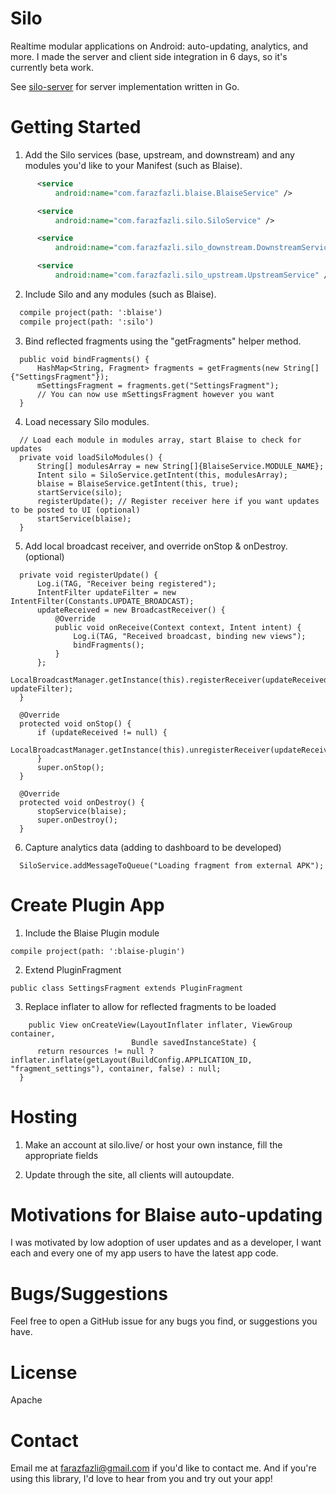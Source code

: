 # Silo
Realtime modular applications on Android: auto-updating, analytics, and more. I made the server and client side integration in 6 days, so it's currently beta work.

See [silo-server](https://github.com/farazfazli/silo-server/) for server implementation written in Go.

# Getting Started
1. Add the Silo services (base, upstream, and downstream) and any modules you'd like to your Manifest (such as Blaise).

  ```xml
        <service
            android:name="com.farazfazli.blaise.BlaiseService" />

        <service
            android:name="com.farazfazli.silo.SiloService" />

        <service
            android:name="com.farazfazli.silo_downstream.DownstreamService" />

        <service
            android:name="com.farazfazli.silo_upstream.UpstreamService" />
  ```

2. Include Silo and any modules (such as Blaise).

  ```xml
    compile project(path: ':blaise')
    compile project(path: ':silo')
  ```
  

3. Bind reflected fragments using the "getFragments" helper method.
  ```
    public void bindFragments() {
        HashMap<String, Fragment> fragments = getFragments(new String[]{"SettingsFragment"});
        mSettingsFragment = fragments.get("SettingsFragment");
        // You can now use mSettingsFragment however you want
    }
  ```

4. Load necessary Silo modules.
  ```
    // Load each module in modules array, start Blaise to check for updates
    private void loadSiloModules() {
        String[] modulesArray = new String[]{BlaiseService.MODULE_NAME};
        Intent silo = SiloService.getIntent(this, modulesArray);
        blaise = BlaiseService.getIntent(this, true);
        startService(silo);
        registerUpdate(); // Register receiver here if you want updates to be posted to UI (optional)
        startService(blaise);
    }
  ```

5. Add local broadcast receiver, and override onStop & onDestroy. (optional)
  ```
    private void registerUpdate() {
        Log.i(TAG, "Receiver being registered");
        IntentFilter updateFilter = new IntentFilter(Constants.UPDATE_BROADCAST);
        updateReceived = new BroadcastReceiver() {
            @Override
            public void onReceive(Context context, Intent intent) {
                Log.i(TAG, "Received broadcast, binding new views");
                bindFragments();
            }
        };
        LocalBroadcastManager.getInstance(this).registerReceiver(updateReceived, updateFilter);
    }

    @Override
    protected void onStop() {
        if (updateReceived != null) {
            LocalBroadcastManager.getInstance(this).unregisterReceiver(updateReceived);
        }
        super.onStop();
    }

    @Override
    protected void onDestroy() {
        stopService(blaise);
        super.onDestroy();
    }
  ```
  

6. Capture analytics data (adding to dashboard to be developed)
  ```
    SiloService.addMessageToQueue("Loading fragment from external APK");
  ```


# Create Plugin App

1. Include the Blaise Plugin module
  ```
  compile project(path: ':blaise-plugin')
  ```

2. Extend PluginFragment
  ```
  public class SettingsFragment extends PluginFragment
  ```
3. Replace inflater to allow for reflected fragments to be loaded
  ```
      public View onCreateView(LayoutInflater inflater, ViewGroup container,
                             Bundle savedInstanceState) {
        return resources != null ? inflater.inflate(getLayout(BuildConfig.APPLICATION_ID, "fragment_settings"), container, false) : null;
    }
  ```

# Hosting

1. Make an account at silo.live/ or host your own instance, fill the appropriate fields

2. Update through the site, all clients will autoupdate.
  
# Motivations for Blaise auto-updating

I was motivated by low adoption of user updates and as a developer, I want each and every one of my app users to have the latest app code.

# Bugs/Suggestions

Feel free to open a GitHub issue for any bugs you find, or suggestions you have.

# License

Apache

# Contact

Email me at [farazfazli@gmail.com](mailto:farazfazli@gmail.com) if you'd like to contact me. And if you're using this library, I'd love to hear from you and try out your app!
